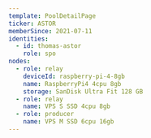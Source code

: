 ```yaml
---
template: PoolDetailPage
ticker: ASTOR
memberSince: 2021-07-11
identities:
  - id: thomas-astor
    role: spo
nodes:
  - role: relay
    deviceId: raspberry-pi-4-8gb
    name: RaspberryPi4 4cpu 8gb
    storage: SanDisk Ultra Fit 128 GB
  - role: relay
    name: VPS S SSD 4cpu 8gb
  - role: producer
    name: VPS M SSD 6cpu 16gb
---
```

